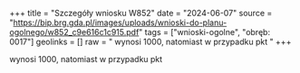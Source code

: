 +++
title = "Szczegóły wniosku W852"
date = "2024-06-07"
source = "https://bip.brg.gda.pl/images/uploads/wnioski-do-planu-ogolnego/w852_c9e616c1c915.pdf"
tags = ["wnioski-ogolne", "obręb: 0017"]
geolinks = []
raw = " wynosi 1000, natomiast w przypadku pkt "
+++

 wynosi 1000, natomiast w przypadku pkt 



